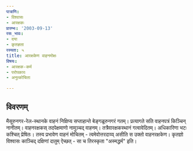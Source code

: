 ```yaml
---
पात्राणि:
- विश्वासः
- आरक्षकः
प्रारम्भः: '2003-09-13'
रसः_भावः:
- दया
- कृतज्ञता
रस्यता: ५
title: आरक्षकेण वाहनमोक्षः
विषयः:
- आरक्षक-कर्म
- परोपकारः
- अनुत्कोचिता

---
```


## विवरणम्
मैसूरुनगर-रेल-स्थानके वाहनं निक्षिप्य सप्ताहान्ते बेङ्गळूरुनगरं गतम्। प्रत्यागते सति वाहनपत्रं किञ्चिन् नानीतम्। वाहनरक्षकस् तदपेक्षमाणो नामुञ्चद् वाहनम्। तत्रैवारक्षकस्थानं गत्वावेदितम्। अधिकारिणा भटः कश्चित् प्रेषितः। तस्य प्रभावेण वाहनं मोचितम् - त्वमेवोत्तरदाय्य् असीति स उक्तो वाहनरक्षकेण। कृतज्ञो विश्वासः काञ्चिद् दक्षिणां दातुम् ऐच्छत् - सा च तिरस्कृता "अस्मद्धर्म" इति।

